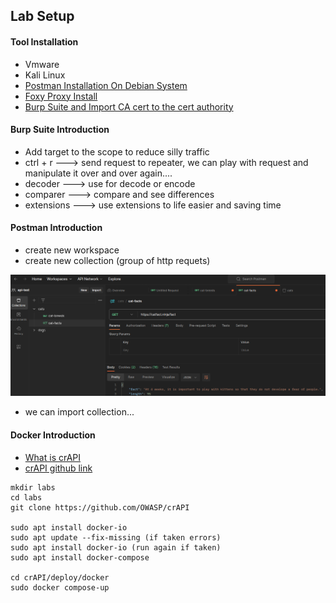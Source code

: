 ## Lab Setup

#### Tool Installation

- Vmware
- Kali Linux
- [Postman Installation On Debian System](https://linux.how2shout.com/2-ways-to-install-postman-on-debian-11-bullseye-or-10-buster/)
- [Foxy Proxy Install](https://help.getfoxyproxy.org/index.php/knowledge-base/how-to-use-your-proxy-service-with-firefox-and-foxyproxy-extension/)
- [Burp Suite and Import CA cert to the cert authority](https://portswigger.net/burp/documentation/desktop/external-browser-config/certificate/ca-cert-firefox)

#### Burp Suite Introduction

- Add target to the scope to reduce silly traffic
- ctrl + r ---> send request to repeater, we can play with request and manipulate it over and over again....
- decoder ---> use for decode or encode
- comparer ---> compare and see differences
- extensions ---> use extensions to life easier and saving time

#### Postman Introduction

- create new workspace
- create new collection (group of http requets)

![Image](/img/postman_intro.png)

- we can import collection...

#### Docker Introduction

- [What is crAPI](https://owasp.org/www-project-crapi/)
- [crAPI github link](https://github.com/OWASP/crAPI)

```
mkdir labs
cd labs
git clone https://github.com/OWASP/crAPI

sudo apt install docker-io
sudo apt update --fix-missing (if taken errors)
sudo apt install docker-io (run again if taken)
sudo apt install docker-compose

cd crAPI/deploy/docker
sudo docker compose-up

```
